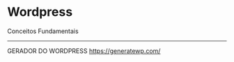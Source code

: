 # Wordpress
Conceitos Fundamentais
_________________________________________________________________________________________________________________________________________
GERADOR DO WORDPRESS
https://generatewp.com/
